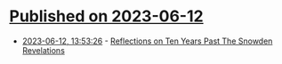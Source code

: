# [Published on 2023-06-12](index.md)

* [2023-06-12, 13:53:26](https://lobste.rs/s/7y7fqe/reflections_on_ten_years_past_snowden) - [Reflections on Ten Years Past The Snowden Revelations](https://datatracker.ietf.org/doc/html/draft-farrell-tenyearsafter-00)
